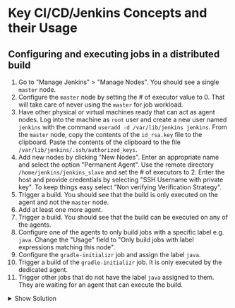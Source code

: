 # Key CI/CD/Jenkins Concepts and their Usage

## Configuring and executing jobs in a distributed build

1. Go to "Manage Jenkins" > "Manage Nodes". You should see a single `master` node.
2. Configure the `master` node by setting the # of executor value to 0. That will take care of never using the `master` for job workload.
3. Have other physical or virtual machines ready that can act as agent nodes. Log into the machine as `root` user and create a new user named `jenkins` with the command `useradd -d /var/lib/jenkins jenkins`. From the `master` node, copy the contents of the `id_rsa.key` file to the clipboard. Paste the contents of the clipboard to the file `/var/lib/jenkins/.ssh/authorized_keys`.
4. Add new nodes by clicking "New Nodes". Enter an appropriate name and select the option "Permanent Agent". Use the remote directory `/home/jenkins/jenkins_slave` and set the # of executors to 2. Enter the host and provide credentials by selecting "SSH Username with private key". To keep things easy select "Non verifying Verification Strategy".
4. Trigger a build. You should see that the build is only executed on the agent and not the `master` node.
5. Add at least one more agent.
6. Trigger a build. You should see that the build can be executed on any of the agents.
7. Configure one of the agents to only build jobs with a specific label e.g. `java`. Change the "Usage" field to "Only build jobs with label expressions matching this node".
8. Configure the `gradle-initializr` job and assign the label `java`.
9. Trigger a build of the `gradle-initializr` job. It is only executed by the dedicated agent.
10. Trigger other jobs that do not have the label `java` assigned to them. They are waiting for an agent that can execute the build.

<details><summary>Show Solution</summary>
<p>

Configure the `master` node.

![Master Configuration](./images/10-distributed-builds/master-config.png)

Add a new agent node.

![Agent Configuration](./images/10-distributed-builds/agent-config.png)

You will see that the `master` node isn't even listed anymore in the executor overview.

![Node Overview](./images/10-distributed-builds/node-overview.png)

Reconfigure the agent node to only build jobs with a specific label.

![Agent Label Configuration](./images/10-distributed-builds/agent-label-config.png)

Reconfigure the job to only use agents that can handle a specific label.

![Job Label Configuration](./images/10-distributed-builds/job-label-config.png)

A build of the job is now only handled by an agent with the assigned label.

![Build For Labeled Agent](./images/10-distributed-builds/build-for-label.png)

Other jobs sit in a queue waiting for an agent that can handle the execution criteria.

![Build For Labeled Agent](./images/10-distributed-builds/queued-job.png)

</p>
</details>